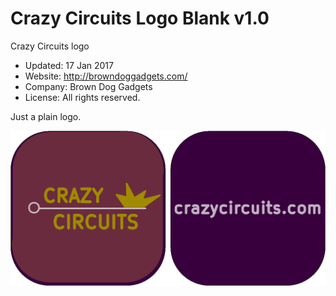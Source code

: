 <!--- start title --->
# Crazy Circuits Logo Blank v1.0
Crazy Circuits logo

- Updated: 17 Jan 2017
- Website: http://browndoggadgets.com/
- Company: Brown Dog Gadgets
- License: All rights reserved.

<!--- end title --->
Just a plain logo.

![Gerber Preview](preview.png)

